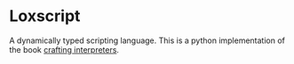 # Loxscript
A dynamically typed scripting language. This is a python implementation of the book 
[crafting interpreters](http://craftinginterpreters.com/).

